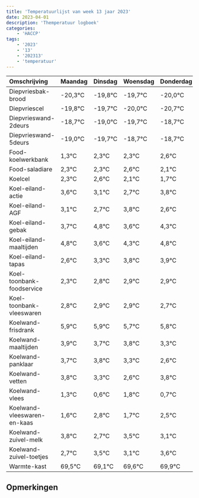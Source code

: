 ```yaml
---
title: 'Temperatuurlijst van week 13 jaar 2023'
date: 2023-04-01
description: 'Themperatuur logboek'
categories:
    - 'HACCP'
tags:
    - '2023'
    - '13'
    - '202313'
    - 'temperatuur'
---
```

|Omschrijving|Maandag|Dinsdag|Woensdag|Donderdag|Vrijdag|Zaterdag|Zondag|
|:---|:---|:---|:---|:---|:---|:---|:---|
|Diepvriesbak-brood|-20,3°C|-19,8°C|-19,7°C|-20,0°C|-20,7°C|-19,7°C| |
|Diepvriescel|-19,8°C|-19,7°C|-20,0°C|-20,7°C|-19,7°C|-19,7°C| |
|Diepvrieswand-2deurs|-18,7°C|-19,0°C|-19,7°C|-18,7°C|-18,7°C|-18,4°C| |
|Diepvrieswand-5deurs|-19,0°C|-19,7°C|-18,7°C|-18,7°C|-18,4°C|-18,9°C| |
|Food-koelwerkbank|1,3°C|2,3°C|2,3°C|2,6°C|2,1°C|1,7°C| |
|Food-saladiare|2,3°C|2,3°C|2,6°C|2,1°C|1,7°C|2,8°C| |
|Koelcel|2,3°C|2,6°C|2,1°C|1,7°C|2,8°C|1,6°C| |
|Koel-eiland-actie|3,6°C|3,1°C|2,7°C|3,8°C|2,6°C|3,3°C| |
|Koel-eiland-AGF|3,1°C|2,7°C|3,8°C|2,6°C|3,3°C|3,8°C| |
|Koel-eiland-gebak|3,7°C|4,8°C|3,6°C|4,3°C|4,8°C|4,9°C| |
|Koel-eiland-maaltijden|4,8°C|3,6°C|4,3°C|4,8°C|4,9°C|4,9°C| |
|Koel-eiland-tapas|2,6°C|3,3°C|3,8°C|3,9°C|3,9°C|3,7°C| |
|Koel-toonbank-foodservice|2,3°C|2,8°C|2,9°C|2,9°C|2,7°C|2,8°C| |
|Koel-toonbank-vleeswaren|2,8°C|2,9°C|2,9°C|2,7°C|2,8°C|2,3°C| |
|Koelwand-frisdrank|5,9°C|5,9°C|5,7°C|5,8°C|5,3°C|4,6°C| |
|Koelwand-maaltijden|3,9°C|3,7°C|3,8°C|3,3°C|2,6°C|3,8°C| |
|Koelwand-panklaar|3,7°C|3,8°C|3,3°C|2,6°C|3,8°C|2,7°C| |
|Koelwand-vetten|3,8°C|3,3°C|2,6°C|3,8°C|2,7°C|3,5°C| |
|Koelwand-vlees|1,3°C|0,6°C|1,8°C|0,7°C|1,5°C|1,1°C| |
|Koelwand-vleeswaren-en-kaas|1,6°C|2,8°C|1,7°C|2,5°C|2,1°C|2,6°C| |
|Koelwand-zuivel-melk|3,8°C|2,7°C|3,5°C|3,1°C|3,6°C|3,9°C| |
|Koelwand-zuivel-toetjes|2,7°C|3,5°C|3,1°C|3,6°C|3,9°C|3,3°C| |
|Warmte-kast|69,5°C|69,1°C|69,6°C|69,9°C|69,3°C|69,3°C| |

## Opmerkingen


